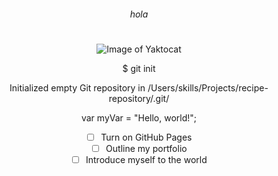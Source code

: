<header>
 
 ###### hola <h1>
 
 ![Image of Yaktocat](https://octodex.github.com/images/yaktocat.png)

 $ git init
 
  Initialized empty Git repository in /Users/skills/Projects/recipe-repository/.git/
  
  var myVar = "Hello, world!";

- [ ] Turn on GitHub Pages
- [ ] Outline my portfolio
- [ ] Introduce myself to the world

</heade>
